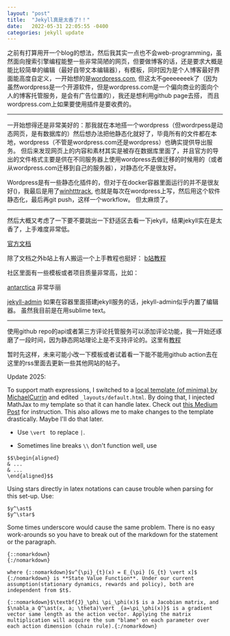 ```yaml
---
layout: "post"
title:  "Jekyll真是太香了!！"
date:   2022-05-31 22:05:55 -0400
categories: jekyll update
---
```


之前有打算用开一个blog的想法，然后我其实一点也不会web-programming，虽然面向搜索引擎编程能整一些非常简陋的网页，但要做博客的话，还是要求大概是能比较简单的编辑（最好自带文本编辑器），有模板，同时因为是个人博客最好界面能高度自定义，一开始想的是[wordpress.com][wordpress.com], 但这太不geeeeeeek了（因为虽然wordpress是一个开源软件，但是wordpress.com是一个偏向商业的面向个人的博客托管服务，是会有广告位置的），我还是想利用github page去搭， 而且wordpress.com上如果要使用插件是要收费的。

***  
一开始想得还是非常美好的：那我就在本地搭一个wordpress（但wordrpess是动态网页，是有数据库的）然后想办法把他静态化就好了，毕竟所有的文件都在本地，wordpress（不管是wordpress.com还是wordpress）也确实提供导出服务。 但后来发现网页上的内容和素材其实是被存在数据库里面了，并且官方的导出的文件格式主要是供在不同服务器上使用wordpress去做迁移的时候用的（或者从wordpress.com迁移到自己的服务器），对静态化不是很友好。

Wordpress是有一些静态化插件的，但对于在docker容器里面运行的并不是很友好()，我最后是用了[winhtttrack][winhtttrack], 也就是每次在wordpress上写，然后用这个软件静态化，最后再git push，这样一个workflow。 但太麻烦了。

***  
然后大概又考虑了一下要不要跳出一下舒适区去看一下jekyll，结果jekyll实在是太香了，上手难度非常低。

[官方文档][jekyll-docs]

除了文档之外b站上有人搬运一个上手教程也挺好： [b站教程][b站教程]

社区里面有一些模板或者项目质量非常高，比如： 

[antarctica][antarctica] 非常华丽

[jekyll-admin][jekyll-admin] 如果在容器里面搭建jekyll服务的话，jekyll-admin似乎内置了编辑器。 虽然我目前是在用sublime text。

***  
使用github repo的api或者第三方评论托管服务可以添加评论功能，我一开始还琢磨了一段时间，因为静态网站理论上是不支持评论的。这里有[教程][comment-tutorial]

暂时先这样，未来可能小改一下模板或者试着看一下能不能用github action去在这里的rss里面去更新一些其他网站的帖子。

Update 2025: 

To support math expressions, I switched to a [local template (of minima) by MichaelCurrin](https://github.com/MichaelCurrin/jekyll-blog-demo/tree/master) and edited `_layouts/default.html`. By doing that, I injected MathJax to my template so that it can handle latex. Check out [this Medium Post](https://medium.com/coffee-in-a-klein-bottle/creating-a-mathematics-blog-with-jekyll-78cdee0339f3) for instruction. This also allows me to make changes to the template drastically. Maybe I'll do that later.

- Use `\vert ` to replace `|`.

- Sometimes line breaks `\\` don't function well, use

```
$$\begin{aligned}
& ...
& ...
\end{aligned}$$
```

Using stars directly in latex notations can cause trouble when parsing for this set-up. Use: 

```
$y^\ast$
$y^\star$
```

Some times underscore would cause the same problem. There is no easy work-arounds so you have to break out of the markdown for the statement or the paragraph. 

```
{::nomarkdown}
{:/nomarkdown}
```

```
where {::nomarkdown}$v^{\pi}_{t}(x) = E_{\pi} [G_{t} \vert x]$ {:/nomarkdown} is **State Value Function**. Under our current assumption(stationary dynamics, rewards and policy), both are independent from $t$. 

{::nomarkdown}$\textbf{J}_\phi \pi_\phi(x)$ is a Jacobian matrix, and $\nabla_a Q^\ast(x, a; \theta)\vert _{a=\pi_\phi(x)}$ is a gradient vector same length as the action vector. Applying the matrix multiplication will acquire the sum "blame" on each parameter over each action dimension (chain rule).{:/nomarkdown}
```

[wordpress.com]: https://wordpress.com/
[winhtttrack]: https://www.httrack.com/
[jekyll-docs]: https://jekyllrb.com/docs/home
[b站教程]: https://www.bilibili.com/video/BV1qs41157ZZ?p=7
[antarctica]: https://sdtelectronics.github.io/jekyll-theme-antarctica/
[jekyll-admin]: https://jekyll.github.io/jekyll-admin/
[comment-tutorial]: https://medium.com/@raravi/adding-comments-to-a-static-site-31506e77fc41